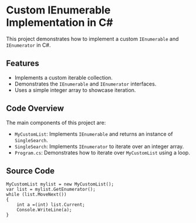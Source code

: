 # Custom IEnumerable Implementation in C#

This project demonstrates how to implement a custom `IEnumerable` and `IEnumerator` in C#.

## Features
- Implements a custom iterable collection.
- Demonstrates the `IEnumerable` and `IEnumerator` interfaces.
- Uses a simple integer array to showcase iteration.

## Code Overview
The main components of this project are:
- `MyCustomList`: Implements `IEnumerable` and returns an instance of `SingleSearch`.
- `SingleSearch`: Implements `IEnumerator` to iterate over an integer array.
- `Program.cs`: Demonstrates how to iterate over `MyCustomList` using a loop.

## Source Code
```
MyCustomList mylist = new MyCustomList();
var list = mylist.GetEnumerator();
while (list.MoveNext())
{
    int a =(int) list.Current;
    Console.WriteLine(a);
}
